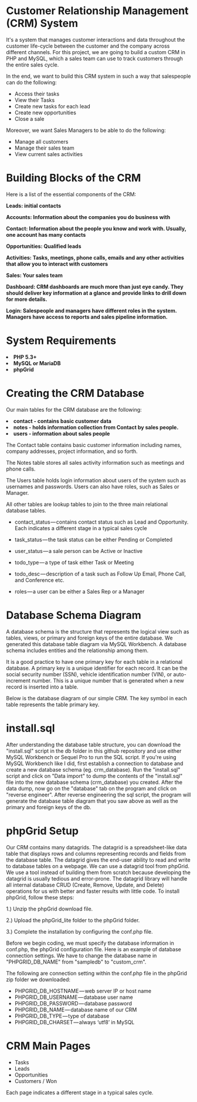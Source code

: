 # Customer Relationship Management (CRM) System

It's a system that manages customer interactions and data throughout the customer life-cycle between the customer and the company across different channels. For this project, we are going to build a custom CRM in PHP and MySQL, which a sales team can use to track customers through the entire sales cycle.

In the end, we want to build this CRM system in such a way that salespeople can do the following:

<ul>
  <li>Access their tasks</li>
  <li>View their Tasks</li>
  <li>Create new tasks for each lead</li>
  <li>Create new opportunities</li>
  <li>Close a sale</li>
</ul>

Moreover, we want Sales Managers to be able to do the following:

<ul>
  <li>Manage all customers</li>
  <li>Manage their sales team</li>
  <li>View current sales activities</li>
</ul>

# Building Blocks of the CRM

Here is a list of the essential components of the CRM:

<b>Leads: initial contacts</b>

<b>Accounts: Information about the companies you do business with</b>

<b>Contact: Information about the people you know and work with. Usually, one account has many contacts</b>

<b>Opportunities: Qualified leads</b>

<b>Activities: Tasks, meetings, phone calls, emails and any other activities that allow you to interact with customers</b>

<b>Sales: Your sales team</b>

<b>Dashboard: CRM dashboards are much more than just eye candy. They should deliver key information at a glance and provide links to drill down for more details.</b>

<b>Login: Salespeople and managers have different roles in the system. Managers have access to reports and sales pipeline information.</b>

# System Requirements

<li><b>PHP 5.3+</b></li>
<li><b>MySQL or MariaDB</b></li>
<li><b>phpGrid</b></li>

# Creating the CRM Database

Our main tables for the CRM database are the following:

<li><b>contact - contains basic customer data</b></li>
<li><b>notes - holds information collection from Contact by sales people.</b></li>
<li><b>users - information about sales people</b></li>

The Contact table contains basic customer information including names, company addresses, project information, and so forth.

The Notes table stores all sales activity information such as meetings and phone calls.

The Users table holds login information about users of the system such as usernames and passwords. Users can also have roles, such as Sales or Manager.

All other tables are lookup tables to join to the three main relational database tables.

- contact_status — contains contact status such as Lead and Opportunity. Each indicates a different stage in a typical sales cycle

- task_status — the task status can be either Pending or Completed

- user_status — a sale person can be Active or Inactive

- todo_type — a type of task either Task or Meeting

- todo_desc — description of a task such as Follow Up Email, Phone Call, and Conference etc.

- roles — a user can be either a Sales Rep or a Manager

# Database Schema Diagram

A database schema is the structure that represents the logical view such as tables, views, or primary and foreign keys of the entire database. We generated this database table diagram via MySQL Workbench. A database schema includes entities and the relationship among them.

It is a good practice to have one primary key for each table in a relational database. A primary key is a unique identifier for each record. It can be the social security number (SSN), vehicle identification number (VIN), or auto-increment number. This is a unique number that is generated when a new record is inserted into a table.

Below is the database diagram of our simple CRM. The key symbol in each table represents the table primary key.




# install.sql

After understanding the database table structure, you can download the "install.sql" script in the db folder in this github repository and use either MySQL Workbench or Sequel Pro to run the SQL script. If you're using MySQL Workbench like I did, first establish a connection to database and create a new database schema (eg. crm_database). Run the "install.sql" script and click on "Data import" to dump the contents of the "install.sql" file into the new database schema (crm_database) you created. After the data dump, now go on the "database" tab on the program and click on "reverse engineer". After reverse engineering the sql script, the program will generate the database table diagram that you saw above as well as the primary and foreign keys of the db.

# phpGrid Setup

Our CRM contains many datagrids. The datagrid is a spreadsheet-like data table that displays rows and columns representing records and fields from the database table. The datagrid gives the end-user ability to read and write to database tables on a webpage. We can use a datagrid tool from phpGrid. We use a tool instead of building them from scratch because developing the datagrid is usually tedious and error-prone. The datagrid library will handle all internal database CRUD (Create, Remove, Update, and Delete) operations for us with better and faster results with little code. To install phpGrid, follow these steps:

1.) Unzip the phpGrid download file.

2.) Upload the phpGrid_lite folder to the phpGrid folder.

3.) Complete the installation by configuring the conf.php file.

Before we begin coding, we must specify the database information in conf.php, the phpGrid configuration file. Here is an example of database connection settings. We have to change the database name in "PHPGRID_DB_NAME" from "sampledb" to "custom_crm".

The following are connection setting within the conf.php file in the phpGrid zip folder we downloaded:

- PHPGRID_DB_HOSTNAME — web server IP or host name
- PHPGRID_DB_USERNAME — database user name
- PHPGRID_DB_PASSWORD — database password
- PHPGRID_DB_NAME — database name of our CRM
- PHPGRID_DB_TYPE — type of database
- PHPGRID_DB_CHARSET — always ‘utf8’ in MySQL


# CRM Main Pages

- Tasks
- Leads
- Opportunities
- Customers / Won

Each page indicates a different stage in a typical sales cycle.
